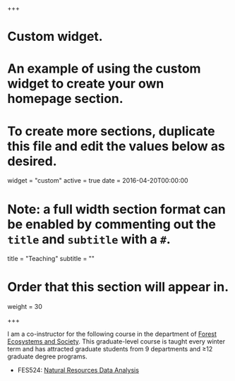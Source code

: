 +++
# Custom widget.
# An example of using the custom widget to create your own homepage section.
# To create more sections, duplicate this file and edit the values below as desired.
widget = "custom"
active = true
date = 2016-04-20T00:00:00

# Note: a full width section format can be enabled by commenting out the `title` and `subtitle` with a `#`.
title = "Teaching"
subtitle = ""

# Order that this section will appear in.
weight = 30

+++

I am a co-instructor for the following course in the department of [Forest Ecosystems and Society](http://fes.forestry.oregonstate.edu/). This graduate-level course is taught every winter term and has attracted graduate students from 9 departments and $\geq$12 graduate degree programs.  

+ FES524: [Natural Resources Data Analysis](http://catalog.oregonstate.edu/CourseDetail.aspx?subjectcode=FES&coursenumber=524)

